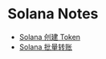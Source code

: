 # Solana Notes

- [Solana 创建 Token](./release-token.md)
- [Solana 批量转账](https://github.com/liuchuzhang/solana-notes/tree/main/batch-transfer)
